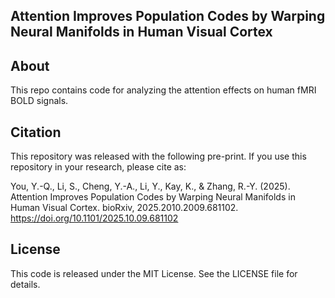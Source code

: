 ## Attention Improves Population Codes by Warping Neural Manifolds in Human Visual Cortex



## About

This repo contains code for analyzing the attention effects on human fMRI BOLD signals.



## Citation

This repository was released with the following pre-print. If you use this repository in your research, please cite as:

You, Y.-Q., Li, S., Cheng, Y.-A., Li, Y., Kay, K., & Zhang, R.-Y. (2025). Attention Improves Population Codes by Warping Neural Manifolds in Human Visual Cortex. bioRxiv, 2025.2010.2009.681102. https://doi.org/10.1101/2025.10.09.681102 

## License

This code is released under the MIT License. See the LICENSE file for details.